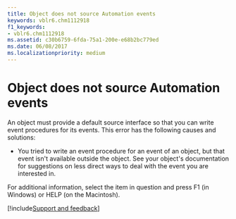 ```yaml
---
title: Object does not source Automation events
keywords: vblr6.chm1112918
f1_keywords:
- vblr6.chm1112918
ms.assetid: c30b6759-6fda-75a1-200e-e68b2bc779ed
ms.date: 06/08/2017
ms.localizationpriority: medium
---
```



# Object does not source Automation events

An object must provide a default source interface so that you can write event procedures for its events. This error has the following causes and solutions:



- You tried to write an event procedure for an event of an object, but that event isn't available outside the object. See your object's documentation for suggestions on less direct ways to deal with the event you are interested in.
    

For additional information, select the item in question and press F1 (in Windows) or HELP (on the Macintosh).

[!include[Support and feedback](~/includes/feedback-boilerplate.md)]